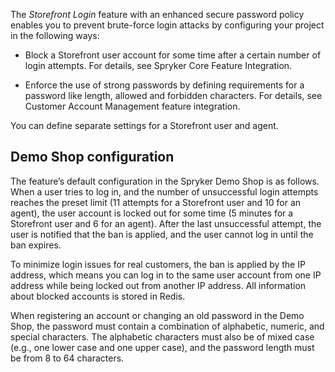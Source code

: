 The *Storefront Login* feature with an enhanced secure password policy enables you to prevent brute-force login attacks by configuring your project in the following ways:

* Block a Storefront user account for some time after a certain number of login attempts. For details, see Spryker Core Feature Integration.

* Enforce the use of strong passwords by defining requirements for a password like length, allowed and forbidden characters. For details, see Customer Account Management feature integration.

You can define separate settings for a Storefront user and agent. 

## Demo Shop configuration
The feature’s default configuration in the Spryker Demo Shop is as follows. When a user tries to log in, and the number of unsuccessful login attempts reaches the preset limit (11 attempts for a Storefront user and 10 for an agent), the user account is locked out for some time (5 minutes for a Storefront user and 6 for an agent). After the last unsuccessful attempt, the user is notified that the ban is applied, and the user cannot log in until the ban expires. 

To minimize login issues for real customers, the ban is applied by the IP address, which means you can log in to the same user account from one IP address while being locked out from another IP address. All information about blocked accounts is stored in Redis. 

When registering an account or changing an old password in the Demo Shop, the password must contain a combination of alphabetic, numeric, and special characters. The alphabetic characters must also be of mixed case (e.g., one lower case and one upper case), and the password length must be from 8 to 64 characters. 